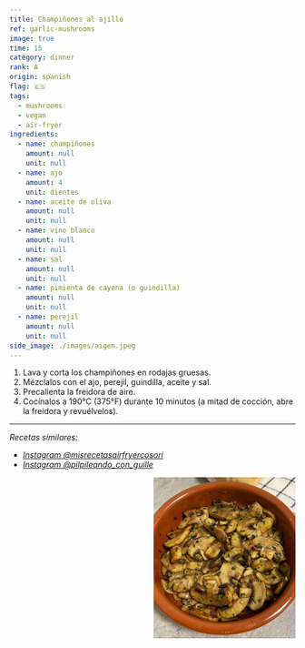 ```yaml
---
title: Champiñones al ajillo
ref: garlic-mushrooms
image: true
time: 15
category: dinner
rank: A
origin: spanish
flag: 🇪🇸
tags:
  - mushrooms
  - vegan
  - air-fryer
ingredients:
  - name: champiñones
    amount: null
    unit: null
  - name: ajo
    amount: 4
    unit: dientes
  - name: aceite de oliva
    amount: null
    unit: null
  - name: vino blanco
    amount: null
    unit: null
  - name: sal
    amount: null
    unit: null
  - name: pimienta de cayena (o guindilla)
    amount: null
    unit: null
  - name: perejil
    amount: null
    unit: null
side_image: ./images/aigen.jpeg
---
```


1. Lava y corta los champiñones en rodajas gruesas.
2. Mézclalos con el ajo, perejil, guindilla, aceite y sal.
3. Precalienta la freidora de aire.
4. Cocínalos a 190°C (375°F) durante 10 minutos (a mitad de cocción, abre la freidora y revuélvelos).

---

_Recetas similares:_

- _[Instagram @misrecetasairfryercosori](https://www.instagram.com/p/C1mSz6otO8m/?utm_source=ig_web_copy_link&igsh=MzRlODBiNWFlZA==)_
- _[Instagram @pilpileando_con_guille](https://www.instagram.com/reel/CrJn-fkPWip/?utm_source=ig_web_copy_link)_

<img src="images/garlic_mushrooms.jpg" style="width:250px; float:right;"/>